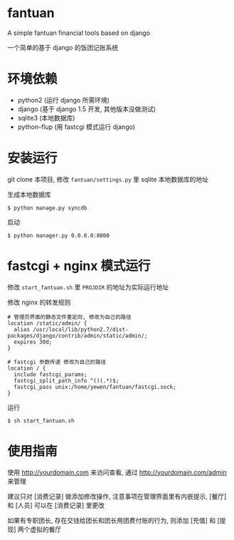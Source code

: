 fantuan
=======

A simple fantuan financial tools based on django

一个简单的基于 django 的饭团记账系统

环境依赖
========

* python2 (运行 django 所需环境)
* django (基于 django 1.5 开发, 其他版本没做测试)
* sqlite3 (本地数据库)
* python-flup (用 fastcgi 模式运行 django)

安装运行
========

git clone 本项目, 修改 `fantuan/settings.py` 里 sqlite 本地数据库的地址

生成本地数据库

    $ python manage.py syncdb

启动

    $ python manager.py 0.0.0.0:8000

fastcgi + nginx 模式运行
=============================

修改 `start_fantuan.sh` 里 `PROJDIR` 的地址为实际运行地址

修改 nginx 的转发规则

    # 管理员界面的静态文件重定向, 修改为自己的路径
    location /static/admin/ {
      alias /usr/local/lib/python2.7/dist-packages/django/contrib/admin/static/admin/;
      expires 30d;
    }

    # fastcgi 参数传递 修改为自己的路径
    location / { 
      include fastcgi_params;
      fastcgi_split_path_info ^()(.*)$;
      fastcgi_pass unix:/home/yewen/fantuan/fastcgi.sock;
    }

运行

    $ sh start_fantuan.sh

使用指南
========

使用 http://yourdomain.com 来访问查看, 通过 http://yourdomain.com/admin 来管理

建议只对 [消费记录] 做添加修改操作, 注意事项在管理界面里有内嵌提示, [餐厅] 和 [人员] 可以在 [消费记录] 里更改

如果有专职团长, 存在交钱给团长和团长用团费付账的行为, 则添加 [充值] 和 [提现] 两个虚拟的餐厅
